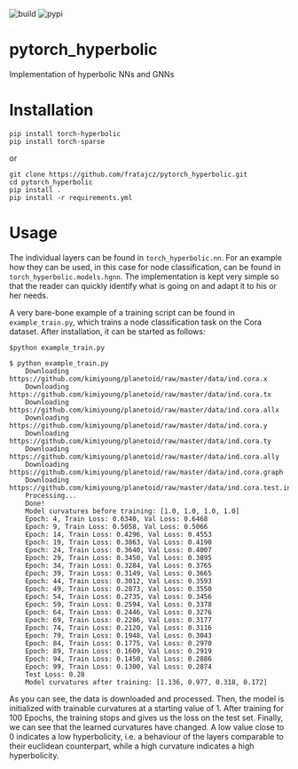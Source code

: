 ![build](https://github.com/fratajcz/pytorch_hyperbolic/actions/workflows/build.yml/badge.svg)
![pypi](https://github.com/fratajcz/pytorch_hyperbolic/actions/workflows/pypi.yml/badge.svg)

# pytorch_hyperbolic
Implementation of hyperbolic NNs and GNNs 

# Installation

```
pip install torch-hyperbolic
pip install torch-sparse
```

or 

```
git clone https://github.com/fratajcz/pytorch_hyperbolic.git
cd pytorch_hyperbolic
pip install .
pip install -r requirements.yml
```

# Usage

The individual layers can be found in ```torch_hyperbolic.nn```. For an example how they can be used, in this case for node classification, can be found in ```torch_hyperbolic.models.hgnn```. The implementation is kept very simple so that the reader can quickly identify what is going on and adapt it to his or her needs. 

A very bare-bone example of a training script can be found in ```example_train.py```, which trains a node classification task on the Cora dataset. After installation, it can be started as follows:

```
$python example_train.py

$ python example_train.py 
    Downloading https://github.com/kimiyoung/planetoid/raw/master/data/ind.cora.x
    Downloading https://github.com/kimiyoung/planetoid/raw/master/data/ind.cora.tx
    Downloading https://github.com/kimiyoung/planetoid/raw/master/data/ind.cora.allx
    Downloading https://github.com/kimiyoung/planetoid/raw/master/data/ind.cora.y
    Downloading https://github.com/kimiyoung/planetoid/raw/master/data/ind.cora.ty
    Downloading https://github.com/kimiyoung/planetoid/raw/master/data/ind.cora.ally
    Downloading https://github.com/kimiyoung/planetoid/raw/master/data/ind.cora.graph
    Downloading https://github.com/kimiyoung/planetoid/raw/master/data/ind.cora.test.index
    Processing...
    Done!
    Model curvatures before training: [1.0, 1.0, 1.0, 1.0]
    Epoch: 4, Train Loss: 0.6340, Val Loss: 0.6468
    Epoch: 9, Train Loss: 0.5058, Val Loss: 0.5066
    Epoch: 14, Train Loss: 0.4296, Val Loss: 0.4553
    Epoch: 19, Train Loss: 0.3863, Val Loss: 0.4190
    Epoch: 24, Train Loss: 0.3640, Val Loss: 0.4007
    Epoch: 29, Train Loss: 0.3450, Val Loss: 0.3895
    Epoch: 34, Train Loss: 0.3284, Val Loss: 0.3765
    Epoch: 39, Train Loss: 0.3149, Val Loss: 0.3665
    Epoch: 44, Train Loss: 0.3012, Val Loss: 0.3593
    Epoch: 49, Train Loss: 0.2873, Val Loss: 0.3550
    Epoch: 54, Train Loss: 0.2735, Val Loss: 0.3456
    Epoch: 59, Train Loss: 0.2594, Val Loss: 0.3378
    Epoch: 64, Train Loss: 0.2446, Val Loss: 0.3276
    Epoch: 69, Train Loss: 0.2286, Val Loss: 0.3177
    Epoch: 74, Train Loss: 0.2120, Val Loss: 0.3116
    Epoch: 79, Train Loss: 0.1948, Val Loss: 0.3043
    Epoch: 84, Train Loss: 0.1775, Val Loss: 0.2970
    Epoch: 89, Train Loss: 0.1609, Val Loss: 0.2919
    Epoch: 94, Train Loss: 0.1450, Val Loss: 0.2886
    Epoch: 99, Train Loss: 0.1300, Val Loss: 0.2874
    Test Loss: 0.28
    Model curvatures after training: [1.136, 0.977, 0.318, 0.172]

```

As you can see, the data is downloaded and processed. Then, the model is initialized with trainable curvatures at a starting value of 1. After training for 100 Epochs, the training stops and gives us the loss on the test set.
Finally, we can see that the learned curvatures have changed. A low value close to 0 indicates a low hyperbolicity, i.e. a behaviour of the layers comparable to their euclidean counterpart, while a high curvature indicates a high hyperbolicity.
